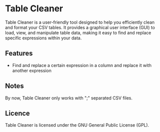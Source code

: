 # Table Cleaner

Table Cleaner is a user-friendly tool designed to help you efficiently clean and format your CSV tables. It provides a graphical user interface (GUI) to load, view, and manipulate table data, making it easy to find and replace specific expressions within your data.

## Features

- Find and replace a certain expression in a column and replace it with another expression

## Notes

By now, Table Cleaner only works with ";" separated CSV files.

## Licence

Table Cleaner is licensed under the GNU General Public License (GPL).
